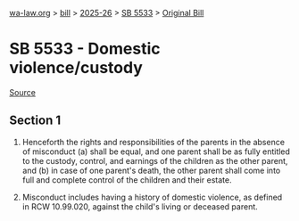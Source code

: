 [wa-law.org](/) > [bill](/bill/) > [2025-26](/bill/2025-26/) > [SB 5533](/bill/2025-26/sb/5533/) > [Original Bill](/bill/2025-26/sb/5533/1/)

# SB 5533 - Domestic violence/custody

[Source](http://lawfilesext.leg.wa.gov/biennium/2025-26/Pdf/Bills/Senate%20Bills/5533.pdf)

## Section 1
1. Henceforth the rights and responsibilities of the parents in the absence of misconduct (a) shall be equal, and one parent shall be as fully entitled to the custody, control, and earnings of the children as the other parent, and (b) in case of one parent's death, the other parent shall come into full and complete control of the children and their estate.

2. Misconduct includes having a history of domestic violence, as defined in RCW 10.99.020, against the child's living or deceased parent.
